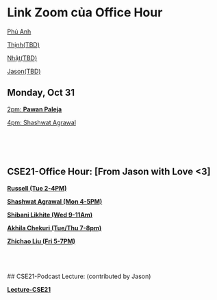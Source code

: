 # Link Zoom của Office Hour

[Phú Anh](https://ucsd.zoom.us/j/95718967381)

[Thịnh(TBD)]()

[Nhật(TBD)]()

[Jason(TBD)]()

## Monday, Oct 31

[2pm: **Pawan Paleja**](https://youtube.com/playlist?list=PL4AmtboypRLbAxMttHXp-gBUuokbxDaP0)

[4pm: Shashwat Agrawal](https://youtu.be/XVlODgX5zGU)

<br>
<br>
<br>

## CSE21-Office Hour: [From Jason with Love <3]

[**Russell (Tue 2-4PM)**](https://ucsd.zoom.us/j/91503384754)

[**Shashwat Agrawal (Mon 4-5PM)**](https://ucsd.zoom.us/j/8929511298)

[**Shibani Likhite (Wed 9-11Am)**](https://ucsd.zoom.us/j/95362523855)

[**Akhila Chekuri (Tue/Thu 7-8pm)**](https://ucsd.zoom.us/j/95714873414)

[**Zhichao Liu (Fri 5-7PM)**](https://ucsd.zoom.us/j/8753747530)

<br>
<br>
<br>
## CSE21-Podcast Lecture: (contributed by Jason)

[**Lecture-CSE21**](https://podcast.ucsd.edu/watch/fa22/cse21_a00)
